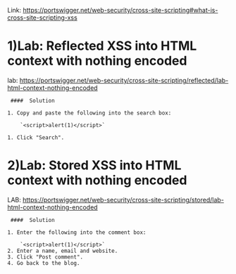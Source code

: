 Link: https://portswigger.net/web-security/cross-site-scripting#what-is-cross-site-scripting-xss



# 1)Lab: Reflected XSS into HTML context with nothing encoded
lab: https://portswigger.net/web-security/cross-site-scripting/reflected/lab-html-context-nothing-encoded

```
 ####  Solution

1. Copy and paste the following into the search box:
    
    `<script>alert(1)</script>`
    
1. Click "Search".

```



# 2)Lab: Stored XSS into HTML context with nothing encoded

LAB: https://portswigger.net/web-security/cross-site-scripting/stored/lab-html-context-nothing-encoded

```
 ####  Solution

1. Enter the following into the comment box:
    
    `<script>alert(1)</script>`
2. Enter a name, email and website.
3. Click "Post comment".
4. Go back to the blog.
```
